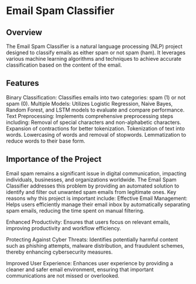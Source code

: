 # Email Spam Classifier
## Overview
The Email Spam Classifier is a natural language processing (NLP) project designed to classify emails as either spam or not spam (ham). It leverages various machine learning algorithms and techniques to achieve accurate classification based on the content of the email.


## Features
Binary Classification: Classifies emails into two categories: spam (1) or not spam (0).
Multiple Models: Utilizes Logistic Regression, Naive Bayes, Random Forest, and LSTM models to evaluate and compare performance.
Text Preprocessing: Implements comprehensive preprocessing steps including:
Removal of special characters and non-alphabetic characters.
Expansion of contractions for better tokenization.
Tokenization of text into words.
Lowercasing of words and removal of stopwords.
Lemmatization to reduce words to their base form.


## Importance of the Project
Email spam remains a significant issue in digital communication, impacting individuals, businesses, and organizations worldwide. The Email Spam Classifier addresses this problem by providing an automated solution to identify and filter out unwanted spam emails from legitimate ones. Key reasons why this project is important include:
Effective Email Management: Helps users efficiently manage their email inbox by automatically separating spam emails, reducing the time spent on manual filtering.

Enhanced Productivity: Ensures that users focus on relevant emails, improving productivity and workflow efficiency.

Protecting Against Cyber Threats: Identifies potentially harmful content such as phishing attempts, malware distribution, and fraudulent schemes, thereby enhancing cybersecurity measures.

Improved User Experience: Enhances user experience by providing a cleaner and safer email environment, ensuring that important communications are not missed or overlooked.




